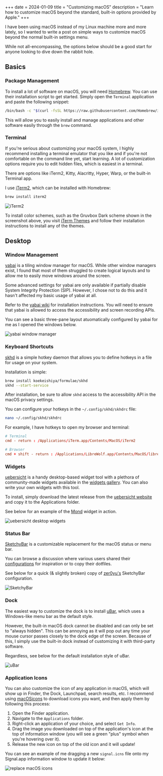 +++
date = 2024-01-09
title = "Customizing macOS"
description = "Learn how to customize macOS beyond the standard, built-in options provided by Apple."
+++

I have been using macOS instead of my Linux machine more and more lately, so I wanted to write a post on simple ways to customize macOS beyond the normal built-in settings menu.

While not all-encompassing, the options below should be a good start for anyone looking to dive down the rabbit hole.

## Basics

### Package Management

To install a lot of software on macOS, you will need [Homebrew](https://brew.sh/). You can use their installation script to get started. Simply open the `Terminal` application and paste the following snippet:

```sh
/bin/bash -c "$(curl -fsSL https://raw.githubusercontent.com/Homebrew/install/HEAD/install.sh)"
```

This will allow you to easily install and manage applications and other software easily through the `brew` command.

### Terminal

If you're serious about customizing your macOS system, I highly recommend installing a terminal emulator that you like and if you're not comfortable on the command line yet, start learning. A lot of customization options require you to edit hidden files, which is easiest in a terminal.

There are options like iTerm2, Kitty, Alacritty, Hyper, Warp, or the built-in Terminal app.

I use [iTerm2](https://iterm2.com/), which can be installed with Homebrew:

```sh
brew install iterm2
```

![iTerm2](https://img.cleberg.net/blog/20240109-macos-customization/iterm2.png "iTerm2")

To install color schemes, such as the Gruvbox Dark scheme shown in the screenshot above, you visit [iTerm Themes](https://iterm2colorschemes.com/) and follow their installation instructions to install any of the themes.

## Desktop

### Window Management

[yabai](https://github.com/koekeishiya/yabai) is a tiling window manager for macOS. While other window managers exist, I found that most of them struggled to create logical layouts and to allow me to easily move windows around the screen.

Some advanced settings for yabai are only available if partially disable System Integrity Protection (SIP). However, I chose not to do this and it hasn't affected my basic usage of yabai at all.

Refer to the [yabai wiki](https://github.com/koekeishiya/yabai/wiki/Installing-yabai-(latest-release)) for installation instructions. You will need to ensure that yabai is allowed to access the accessibility and screen recording APIs.

You can see a basic three-pane layout atuomatically configured by yabai for me as I opened the windows below.

![yabai window manager](https://img.cleberg.net/blog/20240109-macos-customization/yabai.png "yabai window manager")

### Keyboard Shortcuts

[skhd](https://github.com/koekeishiya/skhd) is a simple hotkey daemon that allows you to define hotkeys in a file for usage on your system.

Installation is simple:

```sh
brew install koekeishiya/formulae/skhd
skhd --start-service
```

After installation, be sure to allow `skhd` access to the accessibility API in the macOS privacy settings.

You can configure your hotkeys in the `~/.config/skhd/skhdrc` file:

```sh
nano ~/.config/skhd/skhdrc
```

For example, I have hotkeys to open my browser and terminal:

```conf
# Terminal
cmd - return : /Applications/iTerm.app/Contents/MacOS/iTerm2

# Browser
cmd + shift - return : /Applications/LibreWolf.app/Contents/MacOS/librewolf
```

### Widgets

[uebersicht](https://github.com/felixhageloh/uebersicht/) is a handy desktop-based widget tool with a plethora of community-made widgets available in the  [widgets gallery](https://tracesof.net/uebersicht-widgets/). You can also write your own widgets with this tool.

To install, simply download the latest release from the [uebersicht website](https://tracesof.net/uebersicht/) and copy it to the Applications folder.

See below for an example of the [Mond](https://tracesof.net/uebersicht-widgets/#Mond) widget in action.

![uebersicht desktop widgets](https://img.cleberg.net/blog/20240109-macos-customization/uebersicht.png "uebersicht desktop widgets")

### Status Bar

[SketchyBar](https://github.com/FelixKratz/SketchyBar) is a customizable replacement for the macOS status or menu bar.

You can browse a discussion where various users shared their [configurations](https://github.com/FelixKratz/SketchyBar/discussions/47?sort=top) for inspiration or to copy their dotfiles.

See below for a quick (& slightly broken) copy of [zer0yu's](https://github.com/zer0yu/dotfiles) SketchyBar configuration.

![SketchyBar](https://img.cleberg.net/blog/20240109-macos-customization/sketchybar.png "SketchyBar")

### Dock

The easiest way to customize the dock is to install [uBar](https://ubarapp.com/), which uses a Windows-like menu bar as the default style.

However, the built-in macOS dock cannot be disabled and can only be set to "always hidden". This can be annoying as it will pop out any time your mouse cursor passes closely to the dock edge of the screen. Because of this, I simply use the built-in dock instead of customizing it with third-party software.

Regardless, see below for the default installation style of uBar.

![uBar](https://img.cleberg.net/blog/20240109-macos-customization/ubar.png "uBar")

### Application Icons

You can also customize the icon of any application in macOS, which will show up in Finder, the Dock, Launchpad, search results, etc. I recommend using [macOSicons](https://macosicons.com/) to download icons you want, and then apply them by following this process:

1. Open the Finder application.
2. Navigate to the `Applications` folder.
3. Right-click an application of your choice, and select `Get Info`.
4. Drag the image you downloaded on top of the application's icon at the top of information window (you will see a green "plus" symbol when you're hovering over it).
5. Release the new icon on top of the old icon and it will update!

You can see an example of me dragging a new `signal.icns` file onto my Signal.app information window to update it below:

![replace macOS icons](https://img.cleberg.net/blog/20240109-macos-customization/replace_icon.png "replace macOS icons")
